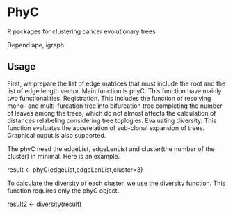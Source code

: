 # PhyC
R packages for clustering cancer evolutionary trees

Depend:ape, igraph

## Usage
First, we prepare the list of edge matrices that must include the root and the list of edge length vector.
Main function is phyC. This function have mainly two functionalities. 
  Registration. This includes the function of 
    resolving mono- and multi-furcation tree into bifurcation tree
    completing the number of leaves among the trees, which do not almost affects the calculation of distances
    relabeling considering tree toplogies.
  Evaluating diversity. This function evaluates the accerelation of sub-clonal expansion of trees. Graphical ouput is also supported.

The phyC need the edgeList, edgeLenList and cluster(the number of the cluster) in minimal. Here is an example.

result <- phyC(edgeList,edgeLenList,cluster=3)

To calculate the diversity of each cluster, we use the diversity function. This function requires only the phyC object.

result2 <- diversity(result)

